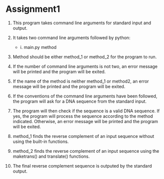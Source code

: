 # Assignment1

1. This program takes command line arguments for standard input and output.

2. It takes two command line arguments followed by python: 
   * i. main.py method

3. Method should be either method_1 or method_2 for the program to run.

4. If the number of command line arguments is not two, an error message will be printed and the program will be exited.

5. If the name of the method is neither method_1 or method2, an error message will be printed and the program will be exited.

6. If the conventions of the command line arguments have been followed, the program will ask for a DNA sequence from the standard input.

7. The program will then check if the sequence is a valid DNA sequence. If yes, the program will process the sequence according to the method indicated. Otherwise, an error message will be printed and the program will be exited.

8. method_1 finds the reverse complement of an input sequence without using the built-in functions.

9. method_2 finds the reverse complement of an input sequence using the maketrans() and translate() functions.

10. The final reverse complement sequence is outputed by the standard output. 




